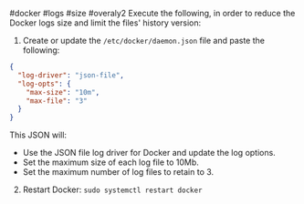 #docker #logs #size #overaly2
Execute the following, in order to reduce the Docker logs size and limit the files' history version:

1. Create or update the `/etc/docker/daemon.json` file and paste the following: 
``` json
{
  "log-driver": "json-file",
  "log-opts": {
    "max-size": "10m",
    "max-file": "3"
  }
}
```
This JSON will:
- Use the JSON file log driver for Docker and update the log options.
- Set the maximum size of each log file to 10Mb.
- Set the maximum number of log files to retain to 3.

2. Restart Docker: `sudo systemctl restart docker`